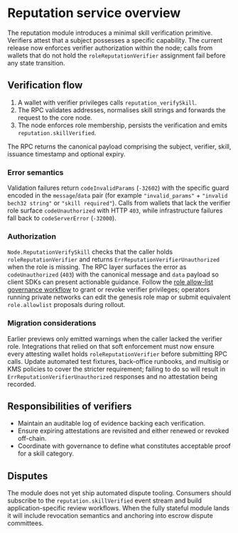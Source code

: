 # Reputation service overview

The reputation module introduces a minimal skill verification primitive. Verifiers attest that a subject possesses a specific capability. The current release now enforces verifier authorization within the node; calls from wallets that do not hold the `roleReputationVerifier` assignment fail before any state transition.

## Verification flow

1. A wallet with verifier privileges calls `reputation_verifySkill`.
2. The RPC validates addresses, normalises skill strings and forwards the request to the core node.
3. The node enforces role membership, persists the verification and emits `reputation.skillVerified`.

The RPC returns the canonical payload comprising the subject, verifier, skill, issuance timestamp and optional expiry.

### Error semantics

Validation failures return `codeInvalidParams` (`-32602`) with the specific guard encoded in the `message`/`data` pair (for example `"invalid_params"` + `"invalid bech32 string"` or `"skill required"`). Calls from wallets that lack the verifier role surface `codeUnauthorized` with HTTP `403`, while infrastructure failures fall back to `codeServerError` (`-32000`).

### Authorization

`Node.ReputationVerifySkill` checks that the caller holds `roleReputationVerifier` and returns `ErrReputationVerifierUnauthorized` when the role is missing. The RPC layer surfaces the error as `codeUnauthorized` (`403`) with the canonical message and `data` payload so client SDKs can present actionable guidance. Follow the [role allow-list governance workflow](../governance/overview.md#supported-proposal-kinds) to grant or revoke verifier privileges; operators running private networks can edit the genesis role map or submit equivalent `role.allowlist` proposals during rollout.

### Migration considerations

Earlier previews only emitted warnings when the caller lacked the verifier role. Integrations that relied on that soft enforcement must now ensure every attesting wallet holds `roleReputationVerifier` before submitting RPC calls. Update automated test fixtures, back-office runbooks, and multisig or KMS policies to cover the stricter requirement; failing to do so will result in `ErrReputationVerifierUnauthorized` responses and no attestation being recorded.

## Responsibilities of verifiers

* Maintain an auditable log of evidence backing each verification.
* Ensure expiring attestations are revisited and either renewed or revoked off-chain.
* Coordinate with governance to define what constitutes acceptable proof for a skill category.

## Disputes

The module does not yet ship automated dispute tooling. Consumers should subscribe to the `reputation.skillVerified` event stream and build application-specific review workflows. When the fully stateful module lands it will include revocation semantics and anchoring into escrow dispute committees.
